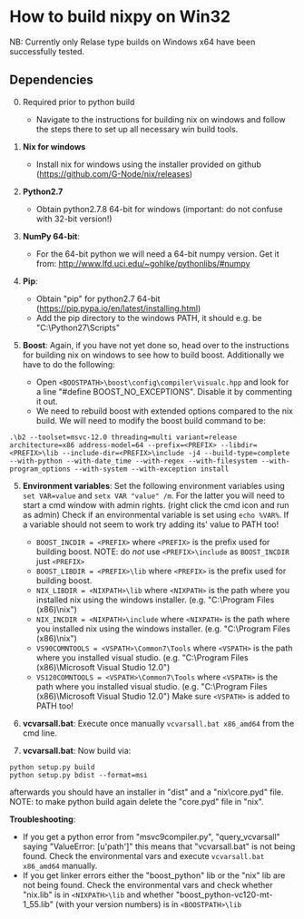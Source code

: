 How to build nixpy on Win32
===========================

NB: Currently only Relase type builds on Windows x64 have been successfully tested.

Dependencies
------------

0) Required prior to python build
   - Navigate to the instructions for building nix on windows and follow the steps there to set up all necessary win build tools.

1) **Nix for windows**
   - Install nix for windows using the installer provided on github (https://github.com/G-Node/nix/releases)

2) **Python2.7**
   - Obtain python2.7.8 64-bit for windows (important: do not confuse with 32-bit version!)

3) **NumPy 64-bit**:
   - For the 64-bit python we will need a 64-bit numpy version. Get it from: http://www.lfd.uci.edu/~gohlke/pythonlibs/#numpy

3) **Pip**:
   - Obtain "pip" for python2.7 64-bit (https://pip.pypa.io/en/latest/installing.html)
   - Add the pip directory to the windows PATH, it should e.g. be "C:\Python27\Scripts"

4) **Boost**:
   Again, if you have not yet done so, head over to the instructions for building nix on windows to see how to build boost. Additionally we have to do the following:
   - Open `<BOOSTPATH>\boost\config\compiler\visualc.hpp` and look for a line "#define BOOST_NO_EXCEPTIONS". Disable it by commenting it out.
   - We need to rebuild boost with extended options compared to the nix build. We will need to modify the boost build command to be:

```
.\b2 --toolset=msvc-12.0 threading=multi variant=release architecture=x86 address-model=64 --prefix=<PREFIX> --libdir=<PREFIX>\lib --include-dir=<PREFIX>\include -j4 --build-type=complete --with-python --with-date_time --with-regex --with-filesystem --with-program_options --with-system --with-exception install
```

5) **Environment variables**:
   Set the following environment variables using `set VAR=value` and `setx VAR "value" /m`. For the latter you will need to start a cmd window with admin rights. (right click the cmd icon and run as admin) Check if an environmental variable is set using `echo %VAR%`. If a variable should not seem to work try adding its' value to PATH too!
   - `BOOST_INCDIR = <PREFIX>` where `<PREFIX>` is the prefix used for building boost. NOTE: do _not_ use `<PREFIX>\include` as `BOOST_INCDIR` just `<PREFIX>`
   - `BOOST_LIBDIR = <PREFIX>\lib` where `<PREFIX>` is the prefix used for building boost.
   - `NIX_LIBDIR = <NIXPATH>\lib` where `<NIXPATH>` is the path where you installed nix using the windows installer. (e.g. "C:\Program Files (x86)\nix")
   - `NIX_INCDIR = <NIXPATH>\include` where `<NIXPATH>` is the path where you installed nix using the windows installer. (e.g. "C:\Program Files (x86)\nix")
   - `VS90COMNTOOLS = <VSPATH>\Common7\Tools` where `<VSPATH>` is the path where you installed visual studio. (e.g. "C:\Program Files (x86)\Microsoft Visual Studio 12.0")
   - `VS120COMNTOOLS = <VSPATH>\Common7\Tools` where `<VSPATH>` is the path where you installed visual studio. (e.g. "C:\Program Files (x86)\Microsoft Visual Studio 12.0") Make sure `<VSPATH>` is added to PATH too!

6) **vcvarsall.bat**:
   Execute once manually `vcvarsall.bat x86_amd64` from the cmd line.

7) **vcvarsall.bat**:
   Now build via:

```
python setup.py build
python setup.py bdist --format=msi
```

afterwards you should have an installer in "dist\" and a "nix\core.pyd" file. NOTE: to make python build again delete the "core.pyd" file in "nix".


**Troubleshooting**:

- If you get a python error from "msvc9compiler.py", "query_vcvarsall" saying "ValueError: [u'path']" this means that "vcvarsall.bat" is not being found. Check the environmental vars and execute `vcvarsall.bat x86_amd64` manually.
- If you get linker errors either the "boost_python" lib or the "nix" lib are not being found. Check the environmental vars and check whether "nix.lib" is in `<NIXPATH>\lib` and whether "boost_python-vc120-mt-1_55.lib" (with your version numbers) is in `<BOOSTPATH>\lib`

